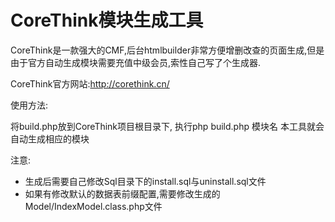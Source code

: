 # CoreThink模块生成工具

CoreThink是一款强大的CMF,后台htmlbuilder非常方便增删改查的页面生成,但是由于官方自动生成模块需要充值中级会员,索性自己写了个生成器.

CoreThink官方网站:http://corethink.cn/

使用方法:

将build.php放到CoreThink项目根目录下,
执行php build.php 模块名
本工具就会自动生成相应的模块

注意:
- 生成后需要自己修改Sql目录下的install.sql与uninstall.sql文件
- 如果有修改默认的数据表前缀配置,需要修改生成的Model/IndexModel.class.php文件

